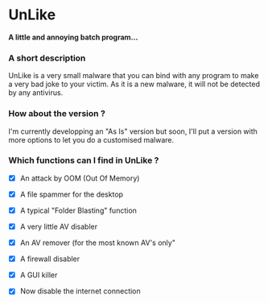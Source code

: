 # UnLike

__A little and annoying batch program...__

### A short description
UnLike is a very small malware that you can bind with any program to make a very bad joke to your victim. As it is a new malware, it will not be detected by any antivirus. 

### How about the version ?

I'm currently developping an "As Is" version but soon, I'll put a version with more options to let you do  a customised malware.

### Which functions can I find in UnLike ?

- [x] An attack by OOM (Out Of Memory) 

- [x] A file spammer for the desktop

- [x] A typical "Folder Blasting" function

- [x] A very little AV disabler

- [x] An AV remover (for the most known AV's only"

- [x] A firewall disabler

- [x] A GUI killer

- [x] Now disable the internet connection
